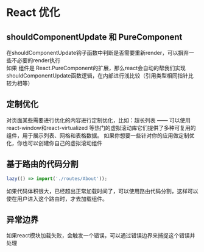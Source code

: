 # React 优化

## shouldComponentUpdate 和 PureComponent

在shouldComponentUpdate钩子函数中判断是否需要重新render，可以摒弃一些不必要的render执行<br />
如果 组件是 React.PureComponent的扩展，那么react会自动的帮我们实现shouldComponentUpdate函数逻辑，在内部进行浅比较（引用类型相同指针比较为相等）

## 定制优化

对页面某些需要进行优化的内容进行定制优化，比如：超长列表 —— 可以使用react-window和react-virtualized 等热门的虚拟滚动库它们提供了多种可复用的组件，用于展示列表、网格和表格数据。 如果你想要一些针对你的应用做定制优化，你也可以创建你自己的虚拟滚动组件

## 基于路由的代码分割

``` javascript
lazy(() => import('./routes/About'));
```

如果代码体积很大，已经超出正常加载时间了，可以使用路由代码分割，这样可以使在用户进入这个路由时，才去加载组件。

## 异常边界

如果react模块加载失败，会触发一个错误，可以通过错误边界来捕捉这个错误并处理